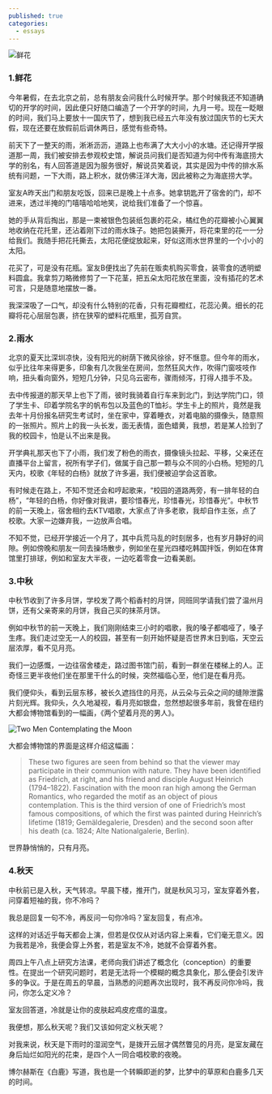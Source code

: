 ```yaml
---
published: true
categories:
  - essays
---
```

![鲜花](https://github.com/songofhailun/songofhailun.github.io/blob/master/images/%E9%B2%9C%E8%8A%B1.jpg?raw=true)

### 1.鲜花

今年暑假，在去北京之前，总有朋友会问我什么时候开学。那个时候我还不知道确切的开学的时间，因此便只好随口编造了一个开学的时间，九月一号。现在一眨眼的时间，我们马上要放十一国庆节了，想到我已经五六年没有放过国庆节的七天大假，现在还要在放假前后调休两日，感觉有些奇特。

前天下了一整天的雨，淅淅沥沥，道路上也布满了大大小小的水塘。还记得开学报道那一周，我们被安排去参观校史馆，解说员问我们是否知道为何中传有海底捞大学的别名，有人回答道是因为服务很好，解说员笑着说，其实是因为中传的排水系统有问题，一下大雨，路上积水，就仿佛汪洋大海，因此被称之为海底捞大学。

室友A昨天出门和朋友吃饭，回来已是晚上十点多。她拿钥匙开了宿舍的门，却不进来，透过半掩的门嘻嘻哈哈地笑，说给我们准备了一个惊喜。

她的手从背后掏出，那是一束被银色包装纸包裹的花朵，橘红色的花瓣被小心翼翼地收纳在花托里，还沾着刚下过的雨水珠子。她把包装撕开，将花束里的花一一分给我们。我随手把花托撕去，太阳花便绽放起来，好似这雨水世界里的一个小小的太阳。

花买了，可是没有花瓶。室友B便找出了先前在贩卖机购买零食，装零食的透明塑料圆盒。我拿剪刀略微修剪了一下花茎，把五朵太阳花放在里面，没有插花的艺术可言，只是随意地摆放一番。

我深深吸了一口气，却没有什么特别的花香，只有花瓣橙红，花蕊沁黄。细长的花瓣将花心层层包裹，挤在狭窄的塑料花瓶里，孤芳自赏。

### 2.雨水

北京的夏天比深圳凉快，没有阳光的树荫下微风徐徐，好不惬意。但今年的雨水，似乎比往年来得更多，印象有几次我坐在房间，忽然狂风大作，吹得门窗吱吱作响，扭头看向窗外，短短几分钟，只见乌云密布，骤雨倾泻，打得人措手不及。

去中传报道的那天早上也下了雨，彼时我骑着自行车来到北门，到达学院门口，领了学生卡、印着学院名字的帆布包以及蓝色的T恤衫。学生卡上的照片，竟然是我去年十月份报名研究生考试时，坐在家中，穿着睡衣，对着电脑的摄像头，随意照的一张照片。照片上的我一头长发，面无表情，面色蜡黄，我想，若是某人捡到了我的校园卡，怕是认不出来是我。

开学典礼那天也下了小雨，我们发了粉色的雨衣，摄像镜头拉起、平移，父亲还在直播平台上留言，祝所有学子们，做属于自己那一颗与众不同的小白杨。短短的几天内，校歌《年轻的白杨》就放了许多遍，我们便被迫学会这首歌。

有时候走在路上，不知不觉还会和哼起歌来，“校园的道路两旁，有一排年轻的白杨”，“年轻的白杨，你好像对我讲，要珍惜春光，珍惜春光，珍惜春光”。中秋节的前一天晚上，宿舍相约去KTV唱歌，大家点了许多老歌，我却自作主张，点了校歌。大家一边嫌弃我，一边放声合唱。

不知不觉，已经开学接近一个月了，其中兵荒马乱的时刻居多，也有岁月静好的间隙。例如傍晚和朋友一同去操场散步，例如坐在星光四楼吃韩国拌饭，例如在体育馆里打排球，例如和室友大半夜，一边吃着零食一边看美剧。

### 3.中秋
中秋节收到了许多月饼，学校发了两个稻香村的月饼，同班同学请我们尝了温州月饼，还有父亲寄来的月饼，我自己买的抹茶月饼。

例如中秋节的前一天晚上，我们刚刚结束三小时的唱歌，我的嗓子都唱哑了，嗓子生疼。我们走过空无一人的校园，甚至有一刻开始怀疑是否世界末日到临，天空云层浓厚，看不见月亮。

我们一边感慨，一边往宿舍楼走，路过图书馆门前，看到一群坐在楼梯上的人。正奇怪三更半夜他们坐在那里干什么的时候，突然福临心至，他们是在看月亮。

我们便仰头，看到云层东移，被长久遮挡住的月亮，从云朵与云朵之间的缝隙泄露片刻光辉。我仰头，久久地凝视，看月亮如银盘，忽然想起很多年前，我曾在纽约大都会博物馆看到的一幅画，《两个望着月亮的男人》。

![Two Men Contemplating the Moon](https://collectionapi.metmuseum.org/api/collection/v1/iiif/438417/796421/main-image)

大都会博物馆的界面是这样介绍这幅画：

> These two figures are seen from behind so that the viewer may participate in their communion with nature. They have been identified as Friedrich, at right, and his friend and disciple August Heinrich (1794–1822). Fascination with the moon ran high among the German Romantics, who regarded the motif as an object of pious contemplation. This is the third version of one of Friedrich’s most famous compositions, of which the first was painted during Heinrich’s lifetime (1819; Gemäldegalerie, Dresden) and the second soon after his death (ca. 1824; Alte Nationalgalerie, Berlin).

世界静悄悄的，只有月亮。

### 4.秋天

中秋前已是入秋，天气转凉。早晨下楼，推开门，就是秋风习习，室友穿着外套，问穿着短袖的我，你不冷吗？

我总是回复一句不冷，再反问一句你冷吗？室友回复，有点冷。

这样的对话近乎每天都会上演，但若是仅仅从对话内容上来看，它们毫无意义。因为我若是冷，我便会穿上外套，若是室友不冷，她就不会穿着外套。

周四上午八点上研究方法课，老师向我们讲述了概念化（conception）的重要性。在提出一个研究问题时，若是无法将一个模糊的概念具象化，那么便会引发许多的争议。于是在周五的早晨，当熟悉的问题再次出现时，我不再反问你冷吗，我问，你怎么定义冷？

室友回答道，冷就是让你的皮肤起鸡皮疙瘩的温度。

我便想，那么秋天呢？我们又该如何定义秋天呢？

对我来说，秋天是下雨时的湿润空气，是拨开云层才偶然瞥见的月亮，是室友藏在身后灿烂如阳光的花束，是四个人一同合唱校歌的夜晚。

博尔赫斯在《白鹿》写道，我也是一个转瞬即逝的梦，比梦中的草原和白鹿多几天的时间。